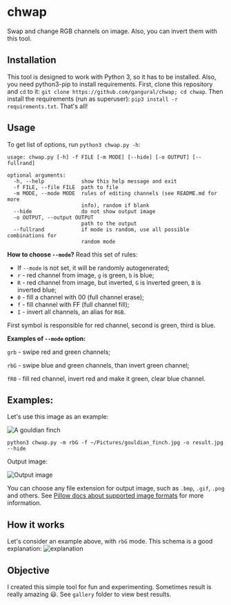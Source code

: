 
# chwap
Swap and change RGB channels on image. Also, you can invert them with this tool.
## Installation
This tool is designed to work with Python 3, so it has to be installed. Also, you need python3-pip to install requirements. First, clone this repository and `cd` to it: `git clone https://github.com/gangural/chwap; cd chwap`. Then install the requirements (run as superuser): `pip3 install -r requirements.txt`. That's all!
## Usage
To get list of options, run `python3 chwap.py -h`:

    usage: chwap.py [-h] -f FILE [-m MODE] [--hide] [-o OUTPUT] [--fullrand]

    optional arguments:
      -h, --help            show this help message and exit
      -f FILE, --file FILE  path to file
      -m MODE, --mode MODE  rules of editing channels (see README.md for more
                            info), random if blank
      --hide                do not show output image
      -o OUTPUT, --output OUTPUT
                            path to the output
      --fullrand            if mode is random, use all possible combinations for
                            random mode


**How to choose `--mode`?** Read this set of rules:

- If `--mode` is not set, it will be randomly autogenerated;
- `r` - red channel from image, `g` is green, `b` is blue;
- `R` - red channel from image, but inverted, `G` is inverted green, `B` is inverted blue;
- `0` - fill a channel with 00 (full channel erase);
- `f` - fill channel with FF (full channel fill);
- `I` - invert all channels, an alias for `RGB`.

First symbol is responsible for red channel, second is green, third is blue.

**Examples of `--mode` option:**

`grb` - swipe red and green channels;

`rbG` - swipe blue and green channels, than invert green channel;

`fR0` - fill red channel, invert red and make it green, clear blue channel.

## Examples:
Let's use this image as an example:

![A gouldian finch](https://i.imgur.com/fY6YEIj.jpg)

`python3 chwap.py -m rbG -f ~/Pictures/gouldian_finch.jpg -o result.jpg --hide`

Output image:

![Output image](https://i.imgur.com/S6NfuD1.png)

You can choose any file extension for output image, such as `.bmp`, `.gif`, `.png` and others. See [Pillow docs about supported image formats](https://pillow.readthedocs.io/en/5.1.x/handbook/image-file-formats.html#fully-supported-formats) for more information.
## How it works
Let's consider an example above, with `rbG` mode. This schema is a good explanation:
![explanation](https://i.imgur.com/TE9k5uU.png)

## Objective
I created this simple tool for fun and experimenting. Sometimes result is really amazing 😃. See `gallery` folder to view best results.
